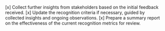[x] Collect further insights from stakeholders based on the initial feedback received.
[x] Update the recognition criteria if necessary, guided by collected insights and ongoing observations.
[x] Prepare a summary report on the effectiveness of the current recognition metrics for review.